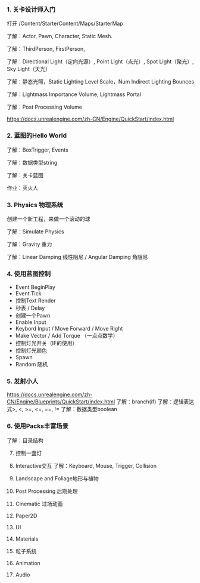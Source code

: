 ### 1.	关卡设计师入门

打开 /Content/StarterContent/Maps/StarterMap

了解：Actor, Pawn, Character, Static Mesh.

了解：ThirdPerson, FirstPerson, 

了解：Directional Light（定向光源）, Point Light（点光）, Spot Light（聚光）, Sky Light（天光）

了解：静态光照，Static Lighting Level Scale，Num Indirect Lighting Bounces

了解：Lightmass Importance Volume, Lightmass Portal

了解：Post Processing Volume

https://docs.unrealengine.com/zh-CN/Engine/QuickStart/index.html

### 2.	蓝图的Hello World

了解：BoxTrigger, Events

了解：数据类型string

了解：关卡蓝图

作业：灭火人


### 3.	Physics 物理系统

创建一个新工程，来做一个滚动的球

了解：Simulate Physics

了解：Gravity 重力

了解：Linear Damping 线性阻尼 / Angular Damping 角阻尼


### 4.	使用蓝图控制
* Event BeginPlay
* Event Tick
* 控制Text Render
* 秒表 / Delay
* 创建一个Pawn
* Enable Input
* Keybord Input / Move Forward / Move Right
* Make Vector / Add Torque （一点点数学）
* 控制灯光开关（IF的使用）
* 控制灯光颜色
* Spawn
* Random 随机


### 5.	发射小人
https://docs.unrealengine.com/zh-CN/Engine/Blueprints/QuickStart/index.html
了解：branch(if)
了解：逻辑表达式>, <, >=, <=, ==, != 
了解：数据类型boolean

### 6.	使用Packs丰富场景
了解：目录结构




7.	控制一盏灯




8.	Interactive交互
了解：Keyboard, Mouse, Trigger, Collision




9.	Landscape and Foliage地形与植物




10.	Post Processing 后期处理

11.	Cinematic 过场动画




12.	Paper2D

13.	UI

14.	Materials

15.	粒子系统

16.	Animation

17.	Audio
